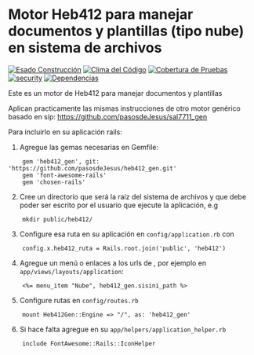 # Motor Heb412 para manejar documentos y plantillas (tipo nube) en sistema de archivos
[![Esado Construcción](https://api.travis-ci.org/pasosdeJesus/heb412_gen.svg?branch=master)](https://travis-ci.org/pasosdeJesus/heb412_gen) [![Clima del Código](https://codeclimate.com/github/pasosdeJesus/heb412_gen/badges/gpa.svg)](https://codeclimate.com/github/pasosdeJesus/heb412_gen) [![Cobertura de Pruebas](https://codeclimate.com/github/pasosdeJesus/heb412_gen/badges/coverage.svg)](https://codeclimate.com/github/pasosdeJesus/heb412_gen) [![security](https://hakiri.io/github/pasosdeJesus/heb412_gen/master.svg)](https://hakiri.io/github/pasosdeJesus/heb412_gen/master) [![Dependencias](https://gemnasium.com/pasosdeJesus/heb412_gen.svg)](https://gemnasium.com/pasosdeJesus/heb412_gen) 

Este es un motor de Heb412 para manejar documentos y plantillas

Aplican practicamente las mismas instrucciones de otro motor genérico
basado en sip:
	https://github.com/pasosdeJesus/sal7711_gen

Para incluirlo en su aplicación rails:
1. Agregue las gemas necesarias en Gemfile:
```
	gem 'heb412_gen', git: 'https://github.com/pasosdeJesus/heb412_gen.git'
	gem 'font-awesome-rails'
	gem 'chosen-rails'
```

2. Cree un directorio que será la raíz del sistema de archivos y que
debe poder ser escrito por el usuario que ejecute la aplicación, e.g
```
	mkdir public/heb412/
```

3. Configure esa ruta en su aplicación en ```config/application.rb``` con
```
	config.x.heb412_ruta = Rails.root.join('public', 'heb412')
```

4. Agregue un menú o enlaces a los urls de , por ejemplo en
   ```app/views/layouts/application```:
```
	<%= menu_item "Nube", heb412_gen.sisini_path %>
```

5. Configure rutas en ```config/routes.rb```
```
	mount Heb412Gen::Engine => "/", as: 'heb412_gen'
```

6. Si hace falta agregue en su ```app/helpers/application_helper.rb```
```
	include FontAwesome::Rails::IconHelper 
```

